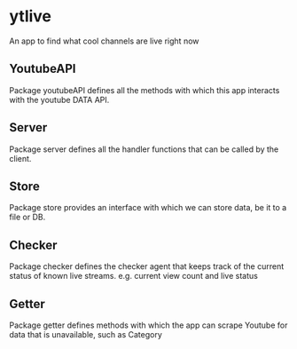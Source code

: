 # ytlive

An app to find what cool channels are live right now

## YoutubeAPI

Package youtubeAPI defines all the methods with which this app interacts with the youtube DATA API.

## Server

Package server defines all the handler functions that can be called by the client.

## Store

Package store provides an interface with which we can store data, be it to a file or DB.

## Checker

Package checker defines the checker agent that keeps track of the current status of known live streams.
e.g. current view count and live status

## Getter

Package getter defines methods with which the app can scrape Youtube for data that is unavailable, such as Category
